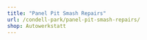 ```yaml
---
title: "Panel Pit Smash Repairs"
url: /condell-park/panel-pit-smash-repairs/
shop: Autowerkstatt
---
```

